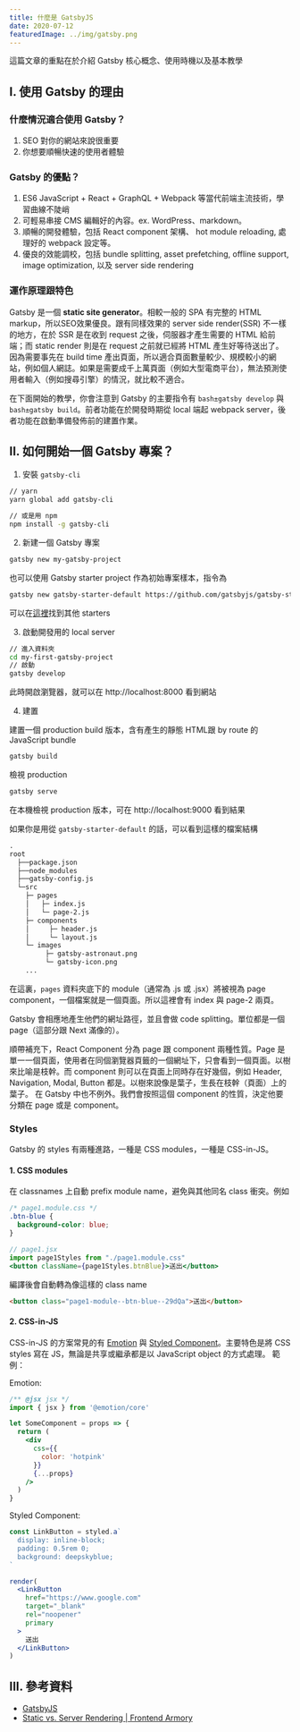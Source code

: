 ```yaml
---
title: 什麼是 GatsbyJS
date: 2020-07-12
featuredImage: ../img/gatsby.png
---
```


這篇文章的重點在於介紹 Gatsby 核心概念、使用時機以及基本教學

<!-- endexcerpt -->

## I. 使用 Gatsby 的理由

### 什麼情況適合使用 Gatsby？
1. SEO 對你的網站來說很重要
1. 你想要順暢快速的使用者體驗

### Gatsby 的優點？
1. ES6 JavaScript + React + GraphQL + Webpack 等當代前端主流技術，學習曲線不陡峭
2. 可輕易串接 CMS 編輯好的內容。ex. WordPress、markdown。
3. 順暢的開發體驗，包括 React component 架構、 hot module reloading, 處理好的 webpack 設定等。
4. 優良的效能調校，包括 bundle splitting, asset prefetching, offline support, image optimization, 以及 server side rendering


### 運作原理跟特色
Gatsby 是一個 **static site generator**。相較一般的 SPA 有完整的 HTML markup，所以SEO效果優良。跟有同樣效果的 server side render(SSR) 不一樣的地方，在於 SSR 是在收到 request 之後，伺服器才產生需要的 HTML 給前端；而 static render 則是在 request 之前就已經將 HTML 產生好等待送出了。因為需要事先在 build time 產出頁面，所以適合頁面數量較少、規模較小的網站，例如個人網誌。如果是需要成千上萬頁面（例如大型電商平台），無法預測使用者輸入（例如搜尋引擎）的情況，就比較不適合。

在下面開始的教學，你會注意到 Gatsby 的主要指令有 `bash±gatsby develop` 與 `bash±gatsby build`。前者功能在於開發時期從 local 端起 webpack server，後者功能在啟動準備發佈前的建置作業。 

## II. 如何開始一個 Gatsby 專案？
1. 安裝 `gatsby-cli`

```bash
// yarn
yarn global add gatsby-cli

// 或是用 npm
npm install -g gatsby-cli
```

2. 新建一個 Gatsby 專案
```bash
gatsby new my-gatsby-project
```

也可以使用 Gatsby starter project 作為初始專案樣本，指令為
```bash
gatsby new gatsby-starter-default https://github.com/gatsbyjs/gatsby-starter-default
```
可以在[這裡]((https://www.gatsbyjs.org/starters/?v=2))找到其他 starters


3. 啟動開發用的 local server
```bash
// 進入資料夾
cd my-first-gatsby-project
// 啟動
gatsby develop
```
此時開啟瀏覽器，就可以在 http://localhost:8000 看到網站

4. 建置

建置一個 production build 版本，含有產生的靜態 HTML跟 by route 的 JavaScript bundle
```bash
gatsby build
```

檢視 production
```bash
gatsby serve
```
在本機檢視 production 版本，可在  http://localhost:9000 看到結果

如果你是用從 `gatsby-starter-default` 的話，可以看到這樣的檔案結構

```markdown
.
root
  ├──package.json
  ├──node_modules
  ├──gatsby-config.js
  └─src
    ├─ pages
    │   ├─ index.js
    │   └─ page-2.js
    ├─ components
    │     ├─ header.js
    │     └─ layout.js
    └─ images
         ├─ gatsby-astronaut.png
         └─ gatsby-icon.png
    ...
```

在這裏，`pages` 資料夾底下的 module（通常為 .js 或 .jsx）將被視為 page component，一個檔案就是一個頁面。所以這裡會有 index 與 page-2 兩頁。

Gatsby 會相應地產生他們的網址路徑，並且會做 code splitting。單位都是一個 page（這部分跟 Next 滿像的）。

順帶補充下，React Component 分為 page 跟 component 兩種性質。Page 是單一一個頁面，使用者在同個瀏覽器頁籤的一個網址下，只會看到一個頁面。以樹來比喻是枝幹。而 component 則可以在頁面上同時存在好幾個，例如 Header, Navigation, Modal, Button 都是。以樹來說像是葉子，生長在枝幹（頁面）上的葉子。
      在 Gatsby 中也不例外。我們會按照這個 component 的性質，決定他要分類在 page 或是 component。

### Styles
Gatsby 的 styles 有兩種進路，一種是 CSS modules，一種是 CSS-in-JS。

#### 1. CSS modules
在 classnames 上自動 prefix module name，避免與其他同名 class 衝突。例如

```css
/* page1.module.css */
.btn-blue {
  background-color: blue;
}
```

```jsx
// page1.jsx
import page1Styles from "./page1.module.css"
<button className={page1Styles.btnBlue}>送出</button>
```

編譯後會自動轉為像這樣的 class name

```html
<button class="page1-module--btn-blue--29dQa">送出</button>
```

#### 2. CSS-in-JS
CSS-in-JS 的方案常見的有 [Emotion](https://github.com/emotion-js/emotion) 與 [Styled Component](https://styled-components.com/)。主要特色是將 CSS styles 寫在 JS，無論是共享或繼承都是以 JavaScript object 的方式處理。
範例：

Emotion:
```jsx
/** @jsx jsx */
import { jsx } from '@emotion/core'

let SomeComponent = props => {
  return (
    <div
      css={{
        color: 'hotpink'
      }}
      {...props}
    />
  )
}
```


Styled Component:

```jsx
const LinkButton = styled.a`
  display: inline-block;
  padding: 0.5rem 0;
  background: deepskyblue;
`

render(
  <LinkButton
    href="https://www.google.com"
    target="_blank"
    rel="noopener"
    primary
  >
    送出
  </LinkButton>
)

```

## III. 參考資料
- [GatsbyJS](https://www.gatsbyjs.org/)
- [Static vs. Server Rendering | Frontend Armory](https://frontarm.com/james-k-nelson/static-vs-server-rendering/)
